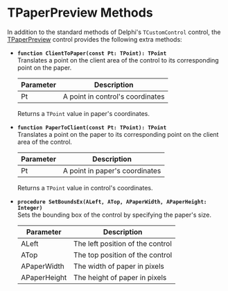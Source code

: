 TPaperPreview Methods
=====================

In addition to the standard methods of Delphi's `TCustomControl` control, the [TPaperPreview](TPaperPreview.md) control provides the following extra methods:

- **`function ClientToPaper(const Pt: TPoint): TPoint`** \
  Translates a point on the client area of the control to its corresponding point on the paper.

  | Parameter | Description                                 |
  |-----------|---------------------------------------------|
  | Pt        | A point in control's coordinates            |

  Returns a `TPoint` value in paper's coordinates.

- **`function PaperToClient(const Pt: TPoint): TPoint`** \
  Translates a point on the paper to its corresponding point on the client area of the control.

  | Parameter | Description                                 |
  |-----------|---------------------------------------------|
  | Pt        | A point in paper's coordinates              |

  Returns a `TPoint` value in control's coordinates.

- **`procedure SetBoundsEx(ALeft, ATop, APaperWidth, APaperHeight: Integer)`** \
  Sets the bounding box of the control by specifying the paper's size.

  | Parameter      | Description                            |
  |----------------|----------------------------------------|
  | ALeft          | The left position of the control       |
  | ATop           | The top position of the control        |
  | APaperWidth    | The width of paper in pixels           |
  | APaperHeight   | The height of paper in pixels          |
